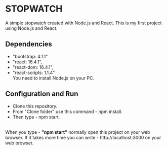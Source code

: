 # STOPWATCH
A simple stopwatch created with Node.js and React. This is my first project using Node.js and React.

## Dependencies

* "bootstrap: 4.1.1"
* "react: 16.4.1",
* "react-dom: 16.4.1",
* "react-scripts: 1.1.4" <br/>
You need to install Node.js on your PC.

## Configuration and Run
* Clone this repository.
* From "Clone folder" use this command - npm install.
* Then type - npm start. <br/> <br/>

When you type - **"npm start"** normally open this project on your web browser. If it takes more time you can write - http://localhost:3000 on your web browser.
